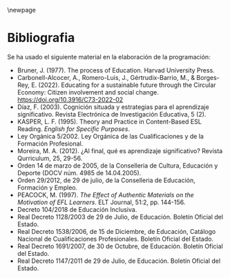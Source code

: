 \newpage

# Bibliografia 


Se ha usado el siguiente material en la elaboración de la programación:

- Bruner, J. (1977). The process of Education. Harvad University Press.
- Carbonell-Alcocer, A., Romero-Luis, J., Gértrudix-Barrio, M., & Borges-Rey, E. (2022). Educating for a sustainable future through the Circular Economy: Citizen involvement and social change. https://doi.org/10.3916/C73-2022-02
- Díaz, F. (2003). Cognición situada y estrategias para el aprendizaje significativo. Revista Electrónica de Investigación Educativa, 5 (2).
- KASPER, L. F. (1995). Theory and Practice in Content-Based ESL Reading. *English for Specific Purposes*.
- Ley Orgánica 5/2002. Ley Orgánica de las Cualificaciones y de la Formación Profesional.
- Moreira, M. A. (2012). ¿Al final, qué es aprendizaje significativo? Revista Qurriculum, 25, 29-56.
- Orden 14 de marzo de 2005, de la Conselleria de Cultura, Educación y Deporte (DOCV núm. 4985 de 14.04.2005).
- Orden 29/2012, de 29 de julio, de la Conselleria de Educación, Formación y Empleo.
- PEACOCK, M. (1997). *The Effect of Authentic Materials on the Motivation of EFL Learners*. ELT Journal, 51:2, pp. 144-156.
- Decreto 104/2018 de Educación Inclusiva. 
- Real Decreto 1128/2003 de 29 de Julio, de Educación. Boletín Oficial del Estado.
- Real Decreto 1538/2006, de 15 de Diciembre, de Educación, Catálogo Nacional de Cualificaciones Profesionales. Boletín Oficial del Estado.
- Real Decreto 1691/2007, de 30 de Octubre, de Educación. Boletín Oficial del Estado.
- Real Decreto 1147/2011 de 29 de Julio, de Educación. Boletín Oficial del Estado.
